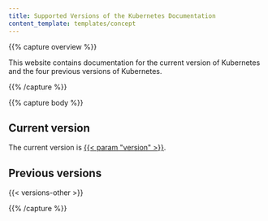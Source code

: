 ```yaml
---
title: Supported Versions of the Kubernetes Documentation
content_template: templates/concept
---
```


{{% capture overview %}}

This website contains documentation for the current version of Kubernetes
and the four previous versions of Kubernetes.

{{% /capture %}}

{{% capture body %}}

## Current version

The current version is
[{{< param "version" >}}](/).

## Previous versions

{{< versions-other >}}

{{% /capture %}}